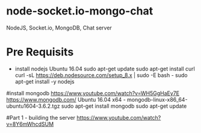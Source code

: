 # node-socket.io-mongo-chat
NodeJS, Socket.io, MongoDB, Chat server

# Pre Requisits
- install nodejs Ubuntu 16.04
sudo apt-get update
sudo apt-get install curl
curl -sL https://deb.nodesource.com/setup_8.x | sudo -E bash -
sudo apt-get install -y nodejs

#install mongodb
https://www.youtube.com/watch?v=WH5GgHaEy7E
https://www.mongodb.com/
Ubuntu 16.04 x64 - mongodb-linux-x86_64-ubuntu1604-3.6.2.tgz
sudo apt-get install mongodb
sudo apt-get update


#Part 1 - building the server
https://www.youtube.com/watch?v=8Y6mWhcdSUM
